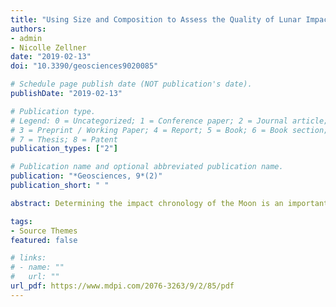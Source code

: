 ```yaml
---
title: "Using Size and Composition to Assess the Quality of Lunar Impact Glass Ages"
authors:
- admin
- Nicolle Zellner
date: "2019-02-13"
doi: "10.3390/geosciences9020085"

# Schedule page publish date (NOT publication's date).
publishDate: "2019-02-13"

# Publication type.
# Legend: 0 = Uncategorized; 1 = Conference paper; 2 = Journal article;
# 3 = Preprint / Working Paper; 4 = Report; 5 = Book; 6 = Book section;
# 7 = Thesis; 8 = Patent
publication_types: ["2"]

# Publication name and optional abbreviated publication name.
publication: "*Geosciences, 9*(2)"
publication_short: " "

abstract: Determining the impact chronology of the Moon is an important yet challenging problem in planetary science even after decades of lunar samples and other analyses. In addition to crater counting statistics, orbital data, and dynamical models, well-constrained lunar sample ages are critical for proper interpretation of the Moon’s impact chronology. To understand which properties of lunar impact glasses yield well-constrained ages, we evaluated the compositions and sizes of 119 Apollo 14, 15, 16, and 17 impact glass samples whose compositions and 40Ar/39Ar ages have already been published, and we present new data on 43 others. These additional data support previous findings that the composition and size of the glass are good indicators of the quality of the age plateau derived for each sample. We have further constrained those findings: Glasses of ≥200 μm with a fraction of non-bridging oxygens (X(NBO)) of ≥0.23 and a K2O (wt%) of ≥0.07 are prime candidates for argon analyses and more likely to yield well-constrained 40Ar/39Ar ages. As a result, science resulting from impact glass analyses is maximized while analytical costs per glass are minimized. This has direct implications for future analyses of glass samples for both those in the current lunar collection and those that have yet to be collected.

tags:
- Source Themes
featured: false

# links:
# - name: ""
#   url: ""
url_pdf: https://www.mdpi.com/2076-3263/9/2/85/pdf
---
```

